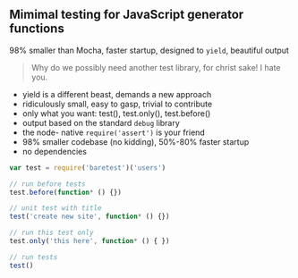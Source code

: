 
## Mimimal testing for JavaScript generator functions
98% smaller than Mocha, faster startup, designed to `yield`, beautiful output

> Why do we possibly need another test library, for christ sake! I hate you.


- yield is a different beast, demands a new approach
- ridiculously small, easy to gasp, trivial to contribute
- only what you want: test(), test.only(), test.before()
- output based on the standard `debug` library
- the node- native `require('assert')` is your friend
- 98% smaller codebase (no kidding), 50%-80% faster startup
- no dependencies



``` javascript
var test = require('baretest')('users')

// run before tests
test.before(function* () {})

// unit test with title
test('create new site', function* () {})

// run this test only
test.only('this here', function* () { })

// run tests
test()
```
